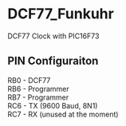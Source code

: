 # DCF77_Funkuhr
 DCF77 Clock with PIC16F73

## PIN Configuraiton
RB0 - DCF77  
RB6 - Programmer  
RB7 - Programmer  
RC6 - TX (9600 Baud, 8N1)  
RC7 - RX (unused at the moment)  
